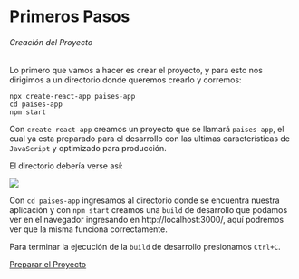 # Primeros Pasos

###### Creación del Proyecto

Lo primero que vamos a hacer es crear el proyecto, y para esto nos dirigimos a un directorio donde queremos crearlo y corremos:

```shell
npx create-react-app paises-app
cd paises-app
npm start
```

[^Nota]: **npx** es una herramienta para correr paquetes que viene con **npm 5.2+**.

Con `create-react-app` creamos un proyecto que se llamará `paises-app`, el cual ya esta preparado para el desarrollo con las ultimas características de `JavaScript` y optimizado para producción. 

El directorio debería verse así:

![](../img/directorio0.png)

Con `cd paises-app` ingresamos al directorio donde se encuentra nuestra aplicación y con `npm start` creamos una `build` de desarrollo que podamos ver en el navegador ingresando en http://localhost:3000/, aquí podremos ver que la misma funciona correctamente.

Para terminar la ejecución de la `build` de desarrollo presionamos `Ctrl+C`.

[Preparar el Proyecto](https://github.com/fdqc/simple-react-app-tutorial/blob/master/es/2-Preparar%20el%20Proyecto.md)

